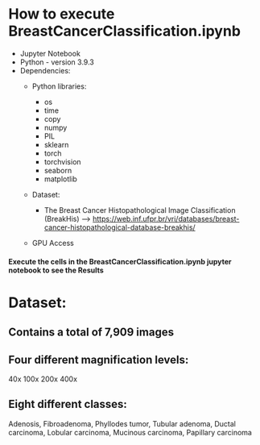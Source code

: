 # How to execute BreastCancerClassification.ipynb

- Jupyter Notebook
- Python - version 3.9.3
- Dependencies:
  -  Python libraries:
        - os
        - time
        - copy
        - numpy
        - PIL
        - sklearn
        - torch
        - torchvision
        - seaborn
        - matplotlib
    - Dataset:
        - The Breast Cancer Histopathological Image Classification (BreakHis) --> https://web.inf.ufpr.br/vri/databases/breast-cancer-histopathological-database-breakhis/

    - GPU Access
#### Execute the cells in the BreastCancerClassification.ipynb jupyter notebook to see the Results


# Dataset:

## Contains a total of 7,909 images 
## Four different magnification levels:
40x
100x
200x
400x

## Eight different classes:
Adenosis,
Fibroadenoma,
Phyllodes tumor,
Tubular adenoma,
Ductal carcinoma,
Lobular carcinoma,
Mucinous carcinoma,
Papillary carcinoma
